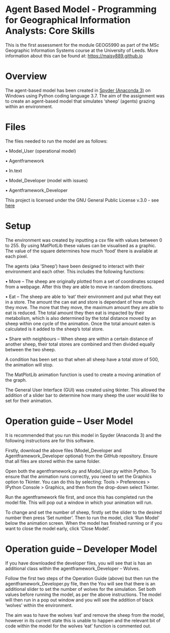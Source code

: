 # Agent Based Model - Programming for Geographical Information Analysts: Core Skills

This is the first assessment for the module GEOG5990 as part of the MSc Geographic Information Systems course at the University of Leeds. 
More information about this can be found at: https://maisy889.github.io  

# Overview

The agent-based model has been created in [Spyder (Anaconda 3)](https://www.anaconda.com/distribution/) on Windows using Python coding language 3.7.
The aim of the assignment was to create an agent-based model that simulates ‘sheep’ (agents) grazing within an environment. 

# Files

The files needed to run the model are as follows:

•	Model_User (operational model)

•	Agentframework

•	In.text

•	Model_Developer (model with issues)

•	Agentframework_Developer 

This project is licensed under the GNU General Public License v.3.0 - see [here](https://github.com/maisy889/Agent-Based-Modelling/blob/master/LICENSE)

# Setup

The environment was created by inputting a csv file with values between 0 to 255. By using MatPlotLib these values can be visualised as a graphic. The value of the square determines how much ‘food’ there is available at each pixel. 

The agents (aka ‘Sheep’) have been designed to interact with their environment and each other. This includes the following functions:

   •	Move – The sheep are originally plotted from a set of coordinates scraped from a webpage. After this they are able to move in random directions.

   •	Eat – The sheep are able to ‘eat’ their environment and put what they eat in a store. The amount the can eat and store is dependant of how much they move. The more that they move, the maximum amount they are able to eat is reduced. The total amount they then eat is impacted by their metabolism, which is also determined by the total distance moved by an sheep within one cycle of the animation. Once the total amount eaten is calculated is it added to the sheep’s total store. 

   •	Share with neighbours – When sheep are within a certain distance of another sheep, their total stores are combined and then divided equally between the two sheep. 

A condition has been set so that when all sheep have a total store of 500, the animation will stop. 

The MatPlotLib animation function is used to create a moving animation of the graph.

The General User Interface (GUI) was created using tkinter. This allowed the addition of a slider bar to determine how many sheep the user would like to set for their animation. 

# Operation guide – User Model
It is recommended that you run this model in Spyder (Anaconda 3) and the following instructions are for this software. 

Firstly, download the above files (Model_Developer and Agentframework_Developer optional) from the GitHub repository. Ensure that all files are stored within the same folder. 

Open both the agentframework.py and Model_User.py within Python. To ensure that the animation runs correctly, you need to set the Graphics option to Tkinter. You can do this by selecting: Tools > Preferences > IPython Console > Graphics, and then from the drop-down select Tkinter.

Run the agentframework file first, and once this has completed run the model file. This will pop out a window in which your animation will run. 

To change and set the number of sheep, firstly set the slider to the desired number then press ‘Set number’. Then to run the model, click ‘Run Model’ below the animation screen. When the model has finished running or if you want to close the model early, click ‘Close Model’.

# Operation guide – Developer Model

If you have downloaded the developer files, you will see that is has an additional class within the agentframework_Developer – Wolves. 

Follow the first two steps of the Operation Guide (above) but then run the agentframework_Developer.py file, then the 
You will see that there is an additional slider to set the number of wolves for the simulation. Set both values before running the model, as per the above instructions. The model will then run in a pop out window and you will see the addition of black ‘wolves’ within the environment.

The aim was to have the wolves ‘eat’ and remove the sheep from the model, however in its current state this is unable to happen and the relevant bit of code within the model for the wolves ‘eat’ function is commented out. 

